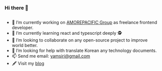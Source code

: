 ### Hi there 👋

##

<!--
**nanggo/nanggo** is a ✨ _special_ ✨ repository because its `README.md` (this file) appears on your GitHub profile.

Here are some ideas to get you started:

- 🔭 I’m currently working on ...
- 🌱 I’m currently learning ...
- 👯 I’m looking to collaborate on ...
- 🤔 I’m looking for help with ...
- 💬 Ask me about ...
- 📫 How to reach me: ...
- 😄 Pronouns: ...
- ⚡ Fun fact: ...
-->



- 🔭 I’m currently working on [AMOREPACIFIC Group](https://www.apgroup.com/) as freelance frontend developer.
- 🌱 I’m currently learning react and typescript deeply 🕵️
- 👯 I’m looking to collaborate on any open-source project to improve world better.
- 🤔 I’m looking for help with translate Korean any technology documents.
- 📫 Send me email: yamsiri@gmail.com
- 🖋 Visit my [blog](https://nanggo.dev)
